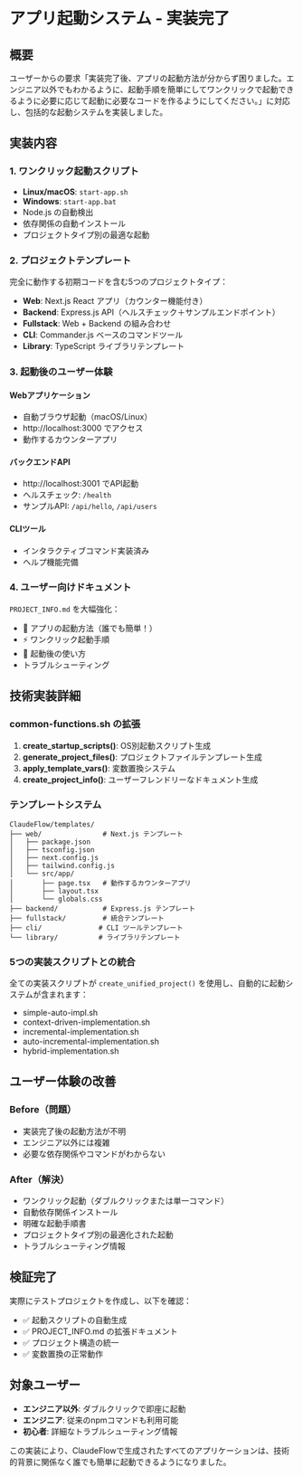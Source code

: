 # アプリ起動システム - 実装完了

## 概要
ユーザーからの要求「実装完了後、アプリの起動方法が分からず困りました。エンジニア以外でもわかるように、起動手順を簡単にしてワンクリックで起動できるように必要に応じて起動に必要なコードを作るようにしてください。」に対応し、包括的な起動システムを実装しました。

## 実装内容

### 1. ワンクリック起動スクリプト
- **Linux/macOS**: `start-app.sh`
- **Windows**: `start-app.bat`
- Node.js の自動検出
- 依存関係の自動インストール
- プロジェクトタイプ別の最適な起動

### 2. プロジェクトテンプレート
完全に動作する初期コードを含む5つのプロジェクトタイプ：
- **Web**: Next.js React アプリ（カウンター機能付き）
- **Backend**: Express.js API（ヘルスチェック＋サンプルエンドポイント）
- **Fullstack**: Web + Backend の組み合わせ
- **CLI**: Commander.js ベースのコマンドツール
- **Library**: TypeScript ライブラリテンプレート

### 3. 起動後のユーザー体験
#### Webアプリケーション
- 自動ブラウザ起動（macOS/Linux）
- http://localhost:3000 でアクセス
- 動作するカウンターアプリ

#### バックエンドAPI
- http://localhost:3001 でAPI起動
- ヘルスチェック: `/health`
- サンプルAPI: `/api/hello`, `/api/users`

#### CLIツール
- インタラクティブコマンド実装済み
- ヘルプ機能完備

### 4. ユーザー向けドキュメント
`PROJECT_INFO.md` を大幅強化：
- 🚀 アプリの起動方法（誰でも簡単！）
- ⚡ ワンクリック起動手順
- 📱 起動後の使い方
- トラブルシューティング

## 技術実装詳細

### common-functions.sh の拡張
1. **create_startup_scripts()**: OS別起動スクリプト生成
2. **generate_project_files()**: プロジェクトファイルテンプレート生成
3. **apply_template_vars()**: 変数置換システム
4. **create_project_info()**: ユーザーフレンドリーなドキュメント生成

### テンプレートシステム
```
ClaudeFlow/templates/
├── web/               # Next.js テンプレート
│   ├── package.json
│   ├── tsconfig.json
│   ├── next.config.js
│   ├── tailwind.config.js
│   └── src/app/
│       ├── page.tsx   # 動作するカウンターアプリ
│       ├── layout.tsx
│       └── globals.css
├── backend/           # Express.js テンプレート
├── fullstack/         # 統合テンプレート
├── cli/              # CLI ツールテンプレート
└── library/          # ライブラリテンプレート
```

### 5つの実装スクリプトとの統合
全ての実装スクリプトが `create_unified_project()` を使用し、自動的に起動システムが含まれます：
- simple-auto-impl.sh
- context-driven-implementation.sh
- incremental-implementation.sh
- auto-incremental-implementation.sh
- hybrid-implementation.sh

## ユーザー体験の改善

### Before（問題）
- 実装完了後の起動方法が不明
- エンジニア以外には複雑
- 必要な依存関係やコマンドがわからない

### After（解決）
- ワンクリック起動（ダブルクリックまたは単一コマンド）
- 自動依存関係インストール
- 明確な起動手順書
- プロジェクトタイプ別の最適化された起動
- トラブルシューティング情報

## 検証完了
実際にテストプロジェクトを作成し、以下を確認：
- ✅ 起動スクリプトの自動生成
- ✅ PROJECT_INFO.md の拡張ドキュメント
- ✅ プロジェクト構造の統一
- ✅ 変数置換の正常動作

## 対象ユーザー
- **エンジニア以外**: ダブルクリックで即座に起動
- **エンジニア**: 従来のnpmコマンドも利用可能
- **初心者**: 詳細なトラブルシューティング情報

この実装により、ClaudeFlowで生成されたすべてのアプリケーションは、技術的背景に関係なく誰でも簡単に起動できるようになりました。